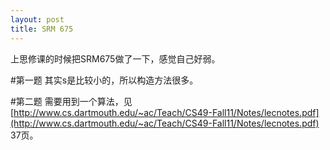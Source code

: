 ```yaml
---
layout: post
title: SRM 675
---
```


上思修课的时候把SRM675做了一下，感觉自己好弱。

#第一题
其实s是比较小的，所以构造方法很多。

#第二题
需要用到一个算法，见 [http://www.cs.dartmouth.edu/~ac/Teach/CS49-Fall11/Notes/lecnotes.pdf](http://www.cs.dartmouth.edu/~ac/Teach/CS49-Fall11/Notes/lecnotes.pdf) 37页。

